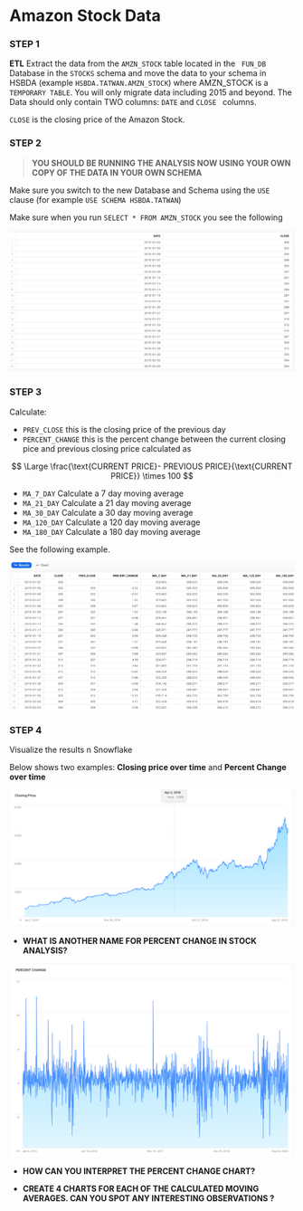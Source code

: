 # Amazon Stock Data

### STEP 1

**ETL** Extract the data from the `AMZN_STOCK` table located in the  ` FUN_DB` Database in the `STOCKS` schema and move the data to your schema in HSBDA (example `HSBDA.TATWAN.AMZN_STOCK`) where AMZN_STOCK is a `TEMPORARY TABLE`. You will only migrate data including 2015 and beyond.  The Data should only contain TWO columns: `DATE` and `CLOSE ` columns. 

`CLOSE` is the closing price of the Amazon Stock.



### STEP 2

>  **YOU SHOULD BE RUNNING THE ANALYSIS NOW USING YOUR OWN COPY OF THE DATA IN YOUR OWN SCHEMA**

Make sure you switch to the new Database and Schema using the `USE` clause (for example `USE SCHEMA HSBDA.TATWAN`)

Make sure when you run `SELECT * FROM AMZN_STOCK` you see the following

![image-20231026132001998](images/image-20231026132001998.png)

### STEP 3

Calculate:

* `PREV_CLOSE` this is the closing price of the previous day
* `PERCENT_CHANGE` this is the percent change between the current closing pice and previous closing price calculated as 

$$
\Large \frac{\text{CURRENT PRICE}- PREVIOUS PRICE}{\text{CURRENT PRICE}} \times 100
$$

* `MA_7_DAY` Calculate a 7 day moving average 
* `MA_21_DAY`  Calculate a 21 day moving average 
* `MA_30_DAY`  Calculate a 30 day moving average 
* `MA_120_DAY` Calculate a 120 day moving average 
* `MA_180_DAY` Calculate a 180 day moving average 

See the following example. 

![image-20231026131536941](images/image-20231026131536941.png)



### STEP 4

Visualize the results n Snowflake 

Below shows two examples: **Closing price over time** and **Percent Change over time**

![image-20231026132449331](images/image-20231026132449331.png)



* **WHAT IS ANOTHER NAME FOR PERCENT CHANGE IN STOCK ANALYSIS?**

![image-20231026132514306](images/image-20231026132514306-8312314.png)

* **HOW CAN YOU INTERPRET THE PERCENT CHANGE CHART?**

* **CREATE 4 CHARTS FOR EACH OF THE CALCULATED MOVING AVERAGES. CAN YOU SPOT ANY INTERESTING OBSERVATIONS ?**



